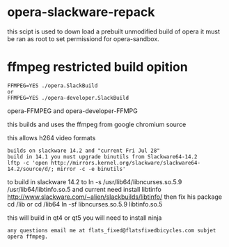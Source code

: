 # opera-slackware-repack
this scipt is used to down load 
a prebuilt unmodified build of opera
it must be ran as root to set permissiond for 
opera-sandbox.

# ffmpeg restricted build opition
~~~
FFMPEG=YES ./opera.SlackBuild
or
FFMPEG=YES ./opera-developer.SlackBuild
~~~
opera-FFMPEG and  opera-developer-FFMPG 

this builds and uses the ffmpeg from google chromium source

this allows h264 video formats
~~~
builds on slackware 14.2 and "current Fri Jul 28"
build in 14.1 you must upgrade binutils from Slackware64-14.2
lftp -c 'open http://mirrors.kernel.org/slackware/slackware64-14.2/source/d/; mirror -c -e binutils'
~~~
to build in slackware 14.2 to ln -s /usr/lib64/libncurses.so.5.9 /usr/lib64/libtinfo.so.5
and current need install libtinfo http://www.slackware.com/~alien/slackbuilds/libtinfo/
then fix his package cd /lib or cd /lib64   ln -sf libncurses.so.5.9 libtinfo.so.5


this will build in qt4 or qt5
you will need to install ninja
~~~
any questions email me at flats_fixed@flatsfixedbicycles.com subjet opera ffmpeg.
